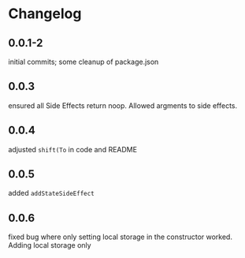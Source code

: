 # Changelog

## 0.0.1-2

initial commits; some cleanup of package.json

## 0.0.3

ensured all Side Effects return noop.
Allowed argments to side effects.

## 0.0.4

adjusted `shift(To` in code and README

## 0.0.5

added `addStateSideEffect`

## 0.0.6

fixed bug where only setting local storage in the constructor worked.
Adding local storage only